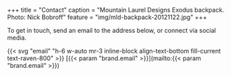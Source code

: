 +++
title = "Contact"
caption = "Mountain Laurel Designs Exodus backpack. Photo: Nick Bobroff"
feature = "img/mld-backpack-20121122.jpg"
+++

To get in touch, send an email to the address below, or connect via social media.

{{< svg "email" "h-6 w-auto mr-3 inline-block align-text-bottom fill-current text-raven-800" >}} [{{< param "brand.email" >}}](mailto:{{< param "brand.email" >}})
